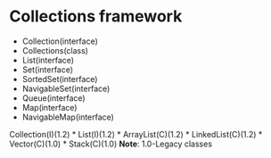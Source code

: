
Collections framework
=====================
* Collection(interface)
* Collections(class)
* List(interface)
* Set(interface)
* SortedSet(interface)
* NavigableSet(interface)
* Queue(interface)
* Map(interface)
* NavigableMap(interface)

Collection(I)(1.2)
	* List(I)(1.2)
		* ArrayList(C)(1.2)
		* LinkedList(C)(1.2)
		* Vector(C)(1.0)
			* Stack(C)(1.0)
**Note**: 
1.0-Legacy classes
